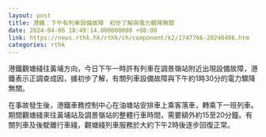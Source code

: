 ```yaml
---
layout: post
title: 港鐵：下午有列車設備故障　初步了解與電力驟降無關
date: 2024-04-06 18:49:14.000000000 +08:00
link: https://news.rthk.hk/rthk/ch/component/k2/1747766-20240406.htm
categories: rthk
---
```


港鐵觀塘綫往黃埔方向，今日下午一時許有列車在調景嶺站附近出現設備故障，港鐵表示正調查成因，據初步了解，有關列車設備故障與下午約1時30分的電力驟降無關。

在事故發生後，港鐵車務控制中心在油塘站安排車上乘客落車，轉乘下一班列車。期間觀塘綫來往黃埔站及調景嶺站的整體行車時間，需要額外約15至20分鐘。有關列車及後駛離行車綫，觀塘綫列車服務於大約下午2時後逐步回復正常。
